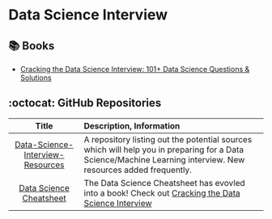 # Data Science Interview

## 📚 Books

- [Cracking the Data Science Interview: 101+ Data Science Questions & Solutions](https://www.amazon.com/dp/171068013X/ref=sr_1_8?keywords=cracking+the+data+science+interview&qid=1576688426&sr=8-8)

## :octocat: GitHub Repositories

| Title | Description, Information |
| :---:         |          :--- |
|[Data-Science-Interview-Resources](https://github.com/rbhatia46/Data-Science-Interview-Resources)|A repository listing out the potential sources which will help you in preparing for a Data Science/Machine Learning interview. New resources added frequently.|
|[Data Science Cheatsheet](https://github.com/ml874/Data-Science-Cheatsheet)|The Data Science Cheatsheet has evovled into a book! Check out [Cracking the Data Science Interview](https://www.amazon.com/dp/171068013X/ref=sr_1_8?keywords=cracking+the+data+science+interview&qid=1576688426&sr=8-8)|
